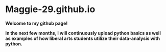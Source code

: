 # Maggie-29.github.io
**Welcome to my github page!**

**In the next few months, I will continuously upload python basics as well as examples of how liberal arts students utilize their data-analysis with python.**
